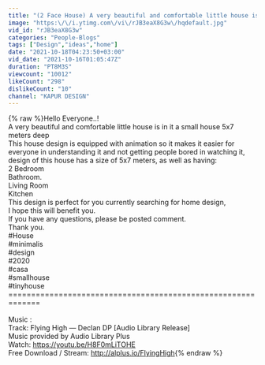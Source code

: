 ```yaml
---
title: "(2 Face House) A very beautiful and comfortable little house is in it a small house 5x7 meters deep"
image: "https:\/\/i.ytimg.com\/vi\/rJB3eaX8G3w\/hqdefault.jpg"
vid_id: "rJB3eaX8G3w"
categories: "People-Blogs"
tags: ["Design","ideas","home"]
date: "2021-10-18T04:23:50+03:00"
vid_date: "2021-10-16T01:05:47Z"
duration: "PT8M3S"
viewcount: "10012"
likeCount: "298"
dislikeCount: "10"
channel: "KAPUR DESIGN"
---
```

{% raw %}Hello Everyone..!<br />A very beautiful and comfortable little house is in it a small house 5x7 meters deep<br />This house design is equipped with animation so it makes it easier for everyone in understanding it and not getting people bored in watching it,<br />design of this house has a size of 5x7 meters, as well as having:<br />2 Bedroom<br />Bathroom.<br />Living Room<br />Kitchen<br />This design is perfect for you currently searching for home design,<br />I hope this will benefit you.<br />If you have any questions, please be posted comment.<br />Thank you.<br />#House<br />#minimalis<br />#design<br />#2020<br />#casa<br />#smallhouse<br />#tinyhouse<br />=============================================================<br /><br />Music :<br />Track: Flying High — Declan DP [Audio Library Release] <br />Music provided by Audio Library Plus<br />Watch: <a rel="nofollow" target="blank" href="https://youtu.be/H8F0mLiTOHE">https://youtu.be/H8F0mLiTOHE</a> <br />Free Download / Stream: <a rel="nofollow" target="blank" href="http://alplus.io/FlyingHigh">http://alplus.io/FlyingHigh</a>{% endraw %}
